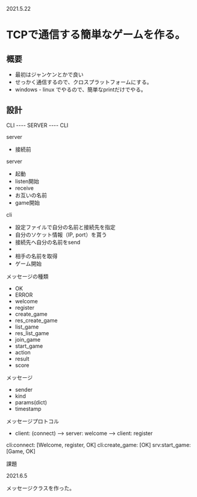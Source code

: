 2021.5.22

# TCPで通信する簡単なゲームを作る。

## 概要
- 最初はジャンケンとかで良い
- せっかく通信するので、クロスプラットフォームにする。
- windows - linux でやるので、簡単なprintだけでやる。


## 設計

CLI ---- SERVER  ---- CLI

server


- 接続前

server
- 起動
- listen開始
- receive
- お互いの名前
- game開始

cli
- 設定ファイルで自分の名前と接続先を指定
- 自分のソケット情報（IP, port）を貰う
- 接続先へ自分の名前をsend
- 
- 相手の名前を取得
- ゲーム開始



メッセージの種類
- OK
- ERROR
- welcome
- register
- create_game
- res_create_game
- list_game
- res_list_game
- join_game
- start_game
- action
- result
- score

メッセージ
- sender
- kind
- params(dict)
- timestamp

メッセージプロトコル
- client: (connect) --> server: welcome --> client: register

cli:connect: [Welcome, register, OK]
cli:create_game: [OK]
srv:start_game: [Game, OK]

課題

2021.6.5

メッセージクラスを作った。


